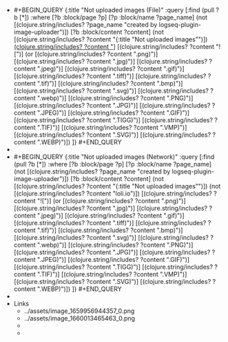 - #+BEGIN_QUERY
  {:title "Not uploaded images (File)"
    :query [:find (pull ?b [*])
          :where
          [?b :block/page ?p]
          [?p :block/name ?page_name]
          (not [(clojure.string/includes? ?page_name "created by logseq-plugin-image-uploader")])
          [?b :block/content ?content]
          (not [(clojure.string/includes? ?content "{:title \"Not uploaded images\"")])
          [(clojure.string/includes? ?content "](../assets")]
          [(clojure.string/includes? ?content "![")]
          (or [(clojure.string/includes? ?content ".png)")]
              [(clojure.string/includes? ?content ".jpg)")]
              [(clojure.string/includes? ?content ".jpeg)")]
              [(clojure.string/includes? ?content ".gif)")]
              [(clojure.string/includes? ?content ".tiff)")]
              [(clojure.string/includes? ?content ".tif)")]
              [(clojure.string/includes? ?content ".bmp)")]
              [(clojure.string/includes? ?content ".svg)")]
              [(clojure.string/includes? ?content ".webp)")]
              [(clojure.string/includes? ?content ".PNG)")]
              [(clojure.string/includes? ?content ".JPG)")]
              [(clojure.string/includes? ?content ".JPEG)")]
              [(clojure.string/includes? ?content ".GIF)")]
              [(clojure.string/includes? ?content ".TIGG)")]
              [(clojure.string/includes? ?content ".TIF)")]
              [(clojure.string/includes? ?content ".VMP)")]
              [(clojure.string/includes? ?content ".SVG)")]
              [(clojure.string/includes? ?content ".WEBP)")])
        ]}
  #+END_QUERY
-
- #+BEGIN_QUERY
  {:title "Not uploaded images (Network)"
    :query [:find (pull ?b [*])
          :where
          [?b :block/page ?p]
          [?p :block/name ?page_name]
          (not [(clojure.string/includes? ?page_name "created by logseq-plugin-image-uploader")])
          [?b :block/content ?content]
          (not [(clojure.string/includes? ?content "{:title \"Not uploaded images\"")])
          (not [(clojure.string/includes? ?content "loli.io")])
          [(clojure.string/includes? ?content "![")]
          (or [(clojure.string/includes? ?content ".png)")]
              [(clojure.string/includes? ?content ".jpg)")]
              [(clojure.string/includes? ?content ".jpeg)")]
              [(clojure.string/includes? ?content ".gif)")]
              [(clojure.string/includes? ?content ".tiff)")]
              [(clojure.string/includes? ?content ".tif)")]
              [(clojure.string/includes? ?content ".bmp)")]
              [(clojure.string/includes? ?content ".svg)")]
              [(clojure.string/includes? ?content ".webp)")]
              [(clojure.string/includes? ?content ".PNG)")]
              [(clojure.string/includes? ?content ".JPG)")]
              [(clojure.string/includes? ?content ".JPEG)")]
              [(clojure.string/includes? ?content ".GIF)")]
              [(clojure.string/includes? ?content ".TIGG)")]
              [(clojure.string/includes? ?content ".TIF)")]
              [(clojure.string/includes? ?content ".VMP)")]
              [(clojure.string/includes? ?content ".SVG)")]
              [(clojure.string/includes? ?content ".WEBP)")])
        ]}
  #+END_QUERY
-
- Links
	- ../assets/image_1659956944357_0.png
	- ../assets/image_1660013465463_0.png
	-
	-